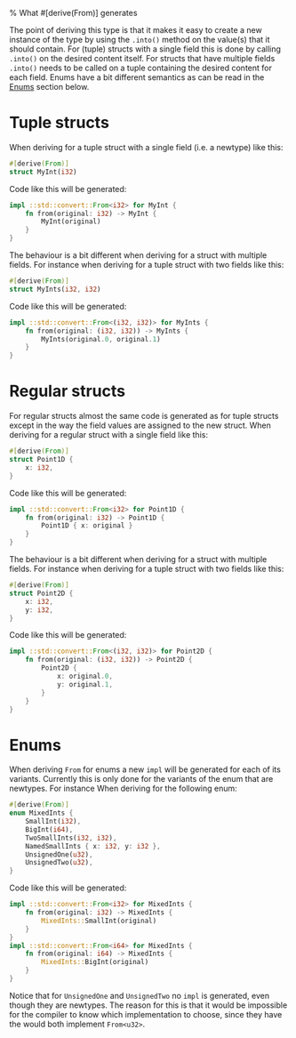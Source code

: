 % What #[derive(From)] generates

The point of deriving this type is that it makes it easy to create a new
instance of the type by using the `.into()` method on the value(s) that it
should contain.
For (tuple) structs with a single field this is done by calling `.into()` on
the desired content itself.
For structs that have multiple fields `.into()` needs to be called on a tuple
containing the desired content for each field.
Enums have a bit different semantics as can be read in the [Enums](#enums)
section below.

# Tuple structs

When deriving for a tuple struct with a single field (i.e. a newtype) like this:

```rust
#[derive(From)]
struct MyInt(i32)
```

Code like this will be generated:

```rust
impl ::std::convert::From<i32> for MyInt {
    fn from(original: i32) -> MyInt {
        MyInt(original)
    }
}
```

The behaviour is a bit different when deriving for a struct with multiple
fields. For instance when deriving for a tuple struct with two fields like this:

```rust
#[derive(From)]
struct MyInts(i32, i32)
```

Code like this will be generated:

```rust
impl ::std::convert::From<(i32, i32)> for MyInts {
    fn from(original: (i32, i32)) -> MyInts {
        MyInts(original.0, original.1)
    }
}
```



# Regular structs

For regular structs almost the same code is generated as for tuple structs
except in the way the field values are assigned to the new struct.
When deriving for a regular struct with a single field like this:

```rust
#[derive(From)]
struct Point1D {
    x: i32,
}
```

Code like this will be generated:

```rust
impl ::std::convert::From<i32> for Point1D {
    fn from(original: i32) -> Point1D {
        Point1D { x: original }
    }
}
```

The behaviour is a bit different when deriving for a struct with multiple
fields. For instance when deriving for a tuple struct with two fields like this:

```rust
#[derive(From)]
struct Point2D {
    x: i32,
    y: i32,
}

```

Code like this will be generated:

```rust
impl ::std::convert::From<(i32, i32)> for Point2D {
    fn from(original: (i32, i32)) -> Point2D {
        Point2D {
            x: original.0,
            y: original.1,
        }
    }
}
```


# Enums

When deriving `From` for enums a new `impl` will be generated for each of its
variants.
Currently this is only done for the variants of the enum that are newtypes.
For instance When deriving for the following enum:

```rust
#[derive(From)]
enum MixedInts {
    SmallInt(i32),
    BigInt(i64),
    TwoSmallInts(i32, i32),
    NamedSmallInts { x: i32, y: i32 },
    UnsignedOne(u32),
    UnsignedTwo(u32),
}
```

Code like this will be generated:

```rust
impl ::std::convert::From<i32> for MixedInts {
    fn from(original: i32) -> MixedInts {
        MixedInts::SmallInt(original)
    }
}
impl ::std::convert::From<i64> for MixedInts {
    fn from(original: i64) -> MixedInts {
        MixedInts::BigInt(original)
    }
}
```

Notice that for `UnsignedOne` and `UnsignedTwo` no `impl` is generated, even
though they are newtypes. The reason for this is that it would be impossible for
the compiler to know which implementation to choose, since they have the would
both implement `From<u32>`.
